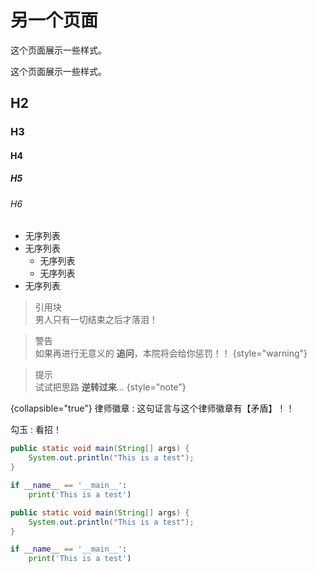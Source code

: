 # 另一个页面

<link-summary>这个页面展示一些样式。</link-summary>

这个页面展示一些样式。

## H2
### H3
#### H4
##### H5
###### H6

- 无序列表
- 无序列表
  - 无序列表
  - 无序列表
- 无序列表

> 引用块  
> 男人只有一切结束之后才落泪！

> 警告  
> 如果再进行无意义的 __追问__，本院将会给你惩罚！！
{style="warning"}

> 提示  
> 试试把思路 __逆转过来__...
{style="note"}

{collapsible="true"}
律师徽章
: 这句证言与这个律师徽章有【矛盾】！！

勾玉
: 看招！

<tabs group="code-demo">
<tab title="Java" group-key="java">

```Java
public static void main(String[] args) {
    System.out.println("This is a test");
}
```

</tab>
<tab title="Python" group-key="python">

```Python
if __name__ == '__main__':
    print('This is a test')
```

</tab>
</tabs>

<tabs group="code-demo">
<tab title="Java" group-key="java">

```Java
public static void main(String[] args) {
    System.out.println("This is a test");
}
```

</tab>
<tab title="Python" group-key="python">

```Python
if __name__ == '__main__':
    print('This is a test')
```

</tab>
</tabs>